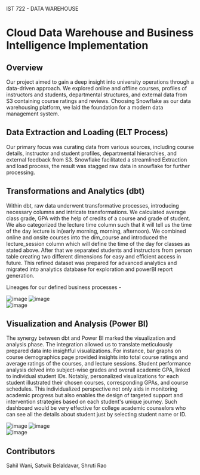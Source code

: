 IST 722 - DATA WAREHOUSE

# Cloud Data Warehouse and Business Intelligence Implementation

## Overview

Our project aimed to gain a deep insight into university operations through a data-driven approach. We explored online and offline courses, profiles of instructors and students, departmental structures, and external data from S3 containing course ratings and reviews. Choosing Snowflake as our data warehousing platform, we laid the foundation for a modern data management system.

## Data Extraction and Loading (ELT Process)

Our primary focus was curating data from various sources, including course details, instructor and student profiles, departmental hierarchies, and external feedback from S3. Snowflake facilitated a streamlined Extraction and load process, the result was stagged raw data in snowflake for further processing.

## Transformations and Analytics (dbt)

Within dbt, raw data underwent transformative processes, introducing necessary columns and intricate transformations. We calculated average class grade, GPA with the help of credits of a course and grade of student. We also categorized the lecture time column such that it will tell us the time of the day lecture is in(early morning, morning, afternoon). We combined online and onsite courses into the dim_course and introduced the lecture_session column which will define the time of the day for classes as stated above. After that we separated students and instructors from person table creating two different dimensions for easy and efficient access in future. This refined dataset was prepared for advanced analytics and migrated into analytics database for exploration and powerBI report generation.

Lineages for our defined business processes -

![image](https://github.com/Wsahil/Cloud-Data-Warehouse-BI/images/fact_assigned_instructor.png)
![image](https://github.com/Wsahil/Cloud-Data-Warehouse-BI/images/fact_course_evaluation.png)  
![image](https://github.com/Wsahil/Cloud-Data-Warehouse-BI/images/fact_student_grade.png)

## Visualization and Analysis (Power BI)

The synergy between dbt and Power BI marked the visualization and analysis phase. The integration allowed us to translate meticulously prepared data into insightful visualizations. For instance, bar graphs on course demographics page provided insights into total course ratings and average ratings of the courses, and lecture sessions. Student performance analysis delved into subject-wise grades and overall academic GPA, linked to individual student IDs. Notably, personalized visualizations for each student illustrated their chosen courses, corresponding GPAs, and course schedules. This individualized perspective not only aids in monitoring academic progress but also enables the design of targeted support and intervention strategies based on each student's unique journey. Such dashboard would be very effective for college academic counselors who can see all the details about student just by selecting student name or ID.

![image](https://github.com/Wsahil/Cloud-Data-Warehouse-BI/images/Course%20Demo.png)
![image](https://github.com/Wsahil/Cloud-Data-Warehouse-BI/imagesStudent%20Demo.png)  
![image](https://github.com/Wsahil/Cloud-Data-Warehouse-BI/imagesDepartment%20Details.png)

## Contributors

Sahil Wani, Satwik Belaldavar, Shruti Rao
